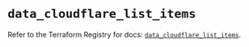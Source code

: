 # `data_cloudflare_list_items`

Refer to the Terraform Registry for docs: [`data_cloudflare_list_items`](https://registry.terraform.io/providers/cloudflare/cloudflare/5.0.0/docs/data-sources/list_items).
